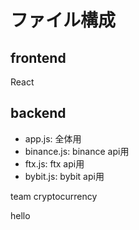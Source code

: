 # ファイル構成

## frontend

React

## backend

- app.js: 全体用
- binance.js: binance api用
- ftx.js: ftx api用
- bybit.js: bybit api用

team cryptocurrency

hello
